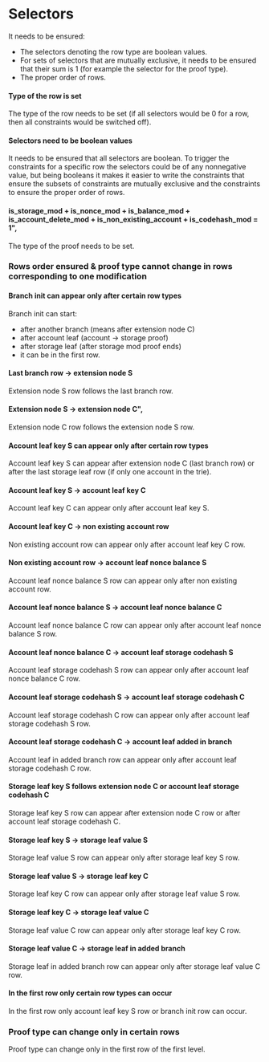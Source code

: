 # Selectors

It needs to be ensured:

 - The selectors denoting the row type are boolean values.
 - For sets of selectors that are mutually exclusive, it needs to be ensured that
   their sum is 1 (for example the selector for the proof type).
 - The proper order of rows.

#### Type of the row is set

The type of the row needs to be set (if all selectors would be 0 for a row, then all constraints
would be switched off).

#### Selectors need to be boolean values

It needs to be ensured that all selectors are boolean. To trigger the constraints for
a specific row the selectors could be of any nonnegative value, but being booleans
it makes it easier to write the constraints that ensure the subsets of constraints are
mutually exclusive and the constraints to ensure the proper order of rows.

#### is_storage_mod + is_nonce_mod + is_balance_mod + is_account_delete_mod + is_non_existing_account + is_codehash_mod = 1",

The type of the proof needs to be set.

### Rows order ensured & proof type cannot change in rows corresponding to one modification

#### Branch init can appear only after certain row types

Branch init can start:

  - after another branch (means after extension node C)
  - after account leaf (account -> storage proof)
  - after storage leaf (after storage mod proof ends)
  - it can be in the first row.

#### Last branch row -> extension node S

Extension node S row follows the last branch row.

#### Extension node S -> extension node C",

Extension node C row follows the extension node S row.

#### Account leaf key S can appear only after certain row types

Account leaf key S can appear after extension node C (last branch row) or after
the last storage leaf row (if only one account in the trie).

#### Account leaf key S -> account leaf key C

Account leaf key C can appear only after account leaf key S.

#### Account leaf key C -> non existing account row

Non existing account row can appear only after account leaf key C row.

#### Non existing account row -> account leaf nonce balance S

Account leaf nonce balance S row can appear only after non existing account row.

#### Account leaf nonce balance S -> account leaf nonce balance C

Account leaf nonce balance C row can appear only after account leaf nonce balance S row. 

#### Account leaf nonce balance C -> account leaf storage codehash S

Account leaf storage codehash S row can appear only after account leaf nonce balance C row. 

#### Account leaf storage codehash S -> account leaf storage codehash C

Account leaf storage codehash C row can appear only after account leaf storage codehash S row. 

#### Account leaf storage codehash C -> account leaf added in branch

Account leaf in added branch row can appear only after account leaf storage codehash C row. 

#### Storage leaf key S follows extension node C or account leaf storage codehash C

Storage leaf key S row can appear after extension node C row or after account leaf storage codehash C.

#### Storage leaf key S -> storage leaf value S

Storage leaf value S row can appear only after storage leaf key S row.

#### Storage leaf value S -> storage leaf key C

Storage leaf key C row can appear only after storage leaf value S row.

#### Storage leaf key C -> storage leaf value C

Storage leaf value C row can appear only after storage leaf key C row.

#### Storage leaf value C -> storage leaf in added branch

Storage leaf in added branch row can appear only after storage leaf value C row.

#### In the first row only certain row types can occur

In the first row only account leaf key S row or branch init row can occur.

### Proof type can change only in certain rows

Proof type can change only in the first row of the first level.